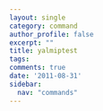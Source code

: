 ```yaml
---
layout: single
category: command
author_profile: false
excerpt: ""
title: yalmiptest
tags:
comments: true
date: '2011-08-31'
sidebar:
  nav: "commands"
---
```

